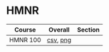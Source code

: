 # HMNR

| Course | Overall | Section |
| ------ | ------- | ------- |
| HMNR 100 | [csv](https://github.com/UCSD-Historical-Enrollment-Data/2024Winter/blob/main/overall/HMNR%20100.csv), [png](https://raw.githubusercontent.com/UCSD-Historical-Enrollment-Data/2024Winter/main/plot_overall/HMNR%20100.png) |  |
